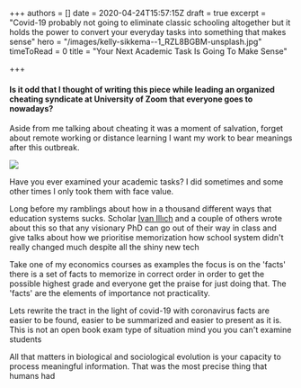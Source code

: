 +++
authors = []
date = 2020-04-24T15:57:15Z
draft = true
excerpt = "Covid-19 probably not going to eliminate classic schooling altogether but it holds the power to convert your everyday tasks into something that makes sense"
hero = "/images/kelly-sikkema--1_RZL8BGBM-unsplash.jpg"
timeToRead = 0
title = "Your Next Academic Task Is Going To Make Sense"

+++
#### Is it odd that I thought of writing this piece while leading an organized cheating syndicate at University of Zoom that everyone goes to nowadays?

Aside from me talking about cheating it was a moment of salvation, forget about remote working or distance learning I want my work to bear meanings after this outbreak.

![](/images/EH4UTwv.png)

Have you ever examined your academic tasks? I did sometimes and some other times I only took them with face value.

Long before my ramblings about how in a thousand different ways that education systems sucks. Scholar [Ivan Illıch](https://www.britannica.com/topic/Deschooling-Society) and a couple of others wrote about this so that any visionary PhD can go out of their way in class and give talks about how we prioritise memorization how school system didn't really changed much despite all the shiny new tech

Take one of my economics courses as examples the focus is on the 'facts' there is a set of facts to memorize in correct order in order to get the possible highest grade and everyone get the praise for just doing that. The 'facts' are the elements of importance not practicality.

Lets rewrite the tract in the light of covid-19 with coronavirus facts are easier to be found, easier to be summarized and easier to present as it is. This is not an open book exam type of situation mind you you can't examine students

All that matters in biological and sociological evolution is your capacity to process meaningful information. That was the most precise thing that humans had 